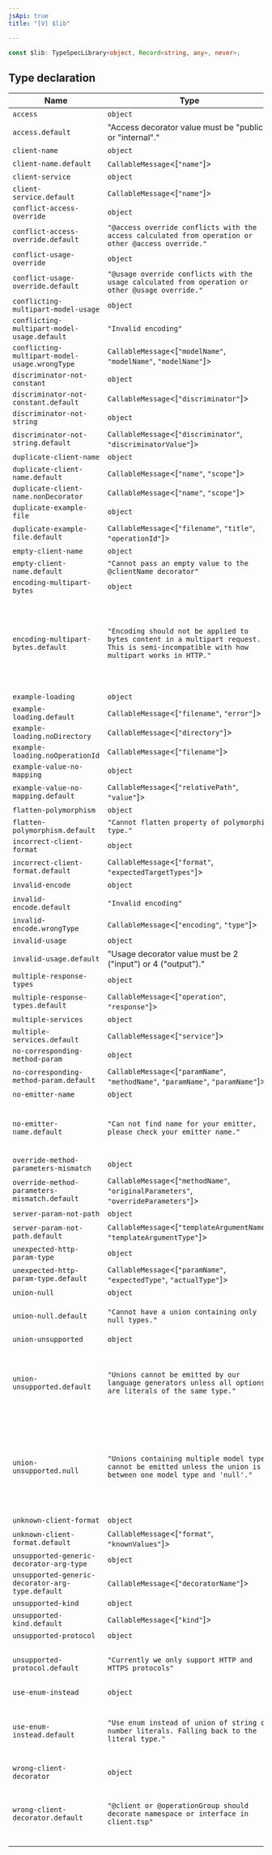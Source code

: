 ```yaml
---
jsApi: true
title: "[V] $lib"

---
```

```ts
const $lib: TypeSpecLibrary<object, Record<string, any>, never>;
```

## Type declaration

| Name | Type | Default value |
| ------ | ------ | ------ |
| `access` | `object` | - |
| `access.default` | "Access decorator value must be \"public\" or \"internal\"." | - |
| `client-name` | `object` | - |
| `client-name.default` | `CallableMessage`<[`"name"`]\> | - |
| `client-service` | `object` | - |
| `client-service.default` | `CallableMessage`<[`"name"`]\> | - |
| `conflict-access-override` | `object` | - |
| `conflict-access-override.default` | `"@access override conflicts with the access calculated from operation or other @access override."` | - |
| `conflict-usage-override` | `object` | - |
| `conflict-usage-override.default` | `"@usage override conflicts with the usage calculated from operation or other @usage override."` | - |
| `conflicting-multipart-model-usage` | `object` | - |
| `conflicting-multipart-model-usage.default` | `"Invalid encoding"` | "Invalid encoding" |
| `conflicting-multipart-model-usage.wrongType` | `CallableMessage`<[`"modelName"`, `"modelName"`, `"modelName"`]\> | - |
| `discriminator-not-constant` | `object` | - |
| `discriminator-not-constant.default` | `CallableMessage`<[`"discriminator"`]\> | - |
| `discriminator-not-string` | `object` | - |
| `discriminator-not-string.default` | `CallableMessage`<[`"discriminator"`, `"discriminatorValue"`]\> | - |
| `duplicate-client-name` | `object` | - |
| `duplicate-client-name.default` | `CallableMessage`<[`"name"`, `"scope"`]\> | - |
| `duplicate-client-name.nonDecorator` | `CallableMessage`<[`"name"`, `"scope"`]\> | - |
| `duplicate-example-file` | `object` | - |
| `duplicate-example-file.default` | `CallableMessage`<[`"filename"`, `"title"`, `"operationId"`]\> | - |
| `empty-client-name` | `object` | - |
| `empty-client-name.default` | `"Cannot pass an empty value to the @clientName decorator"` | - |
| `encoding-multipart-bytes` | `object` | - |
| `encoding-multipart-bytes.default` | `"Encoding should not be applied to bytes content in a multipart request. This is semi-incompatible with how multipart works in HTTP."` | "Encoding should not be applied to bytes content in a multipart request. This is semi-incompatible with how multipart works in HTTP." |
| `example-loading` | `object` | - |
| `example-loading.default` | `CallableMessage`<[`"filename"`, `"error"`]\> | - |
| `example-loading.noDirectory` | `CallableMessage`<[`"directory"`]\> | - |
| `example-loading.noOperationId` | `CallableMessage`<[`"filename"`]\> | - |
| `example-value-no-mapping` | `object` | - |
| `example-value-no-mapping.default` | `CallableMessage`<[`"relativePath"`, `"value"`]\> | - |
| `flatten-polymorphism` | `object` | - |
| `flatten-polymorphism.default` | `"Cannot flatten property of polymorphic type."` | - |
| `incorrect-client-format` | `object` | - |
| `incorrect-client-format.default` | `CallableMessage`<[`"format"`, `"expectedTargetTypes"`]\> | - |
| `invalid-encode` | `object` | - |
| `invalid-encode.default` | `"Invalid encoding"` | "Invalid encoding" |
| `invalid-encode.wrongType` | `CallableMessage`<[`"encoding"`, `"type"`]\> | - |
| `invalid-usage` | `object` | - |
| `invalid-usage.default` | "Usage decorator value must be 2 (\"input\") or 4 (\"output\")." | - |
| `multiple-response-types` | `object` | - |
| `multiple-response-types.default` | `CallableMessage`<[`"operation"`, `"response"`]\> | - |
| `multiple-services` | `object` | - |
| `multiple-services.default` | `CallableMessage`<[`"service"`]\> | - |
| `no-corresponding-method-param` | `object` | - |
| `no-corresponding-method-param.default` | `CallableMessage`<[`"paramName"`, `"methodName"`, `"paramName"`, `"paramName"`]\> | - |
| `no-emitter-name` | `object` | - |
| `no-emitter-name.default` | `"Can not find name for your emitter, please check your emitter name."` | "Can not find name for your emitter, please check your emitter name." |
| `override-method-parameters-mismatch` | `object` | - |
| `override-method-parameters-mismatch.default` | `CallableMessage`<[`"methodName"`, `"originalParameters"`, `"overrideParameters"`]\> | - |
| `server-param-not-path` | `object` | - |
| `server-param-not-path.default` | `CallableMessage`<[`"templateArgumentName"`, `"templateArgumentType"`]\> | - |
| `unexpected-http-param-type` | `object` | - |
| `unexpected-http-param-type.default` | `CallableMessage`<[`"paramName"`, `"expectedType"`, `"actualType"`]\> | - |
| `union-null` | `object` | - |
| `union-null.default` | `"Cannot have a union containing only null types."` | "Cannot have a union containing only null types." |
| `union-unsupported` | `object` | - |
| `union-unsupported.default` | `"Unions cannot be emitted by our language generators unless all options are literals of the same type."` | "Unions cannot be emitted by our language generators unless all options are literals of the same type." |
| `union-unsupported.null` | `"Unions containing multiple model types cannot be emitted unless the union is between one model type and 'null'."` | "Unions containing multiple model types cannot be emitted unless the union is between one model type and 'null'." |
| `unknown-client-format` | `object` | - |
| `unknown-client-format.default` | `CallableMessage`<[`"format"`, `"knownValues"`]\> | - |
| `unsupported-generic-decorator-arg-type` | `object` | - |
| `unsupported-generic-decorator-arg-type.default` | `CallableMessage`<[`"decoratorName"`]\> | - |
| `unsupported-kind` | `object` | - |
| `unsupported-kind.default` | `CallableMessage`<[`"kind"`]\> | - |
| `unsupported-protocol` | `object` | - |
| `unsupported-protocol.default` | `"Currently we only support HTTP and HTTPS protocols"` | "Currently we only support HTTP and HTTPS protocols" |
| `use-enum-instead` | `object` | - |
| `use-enum-instead.default` | `"Use enum instead of union of string or number literals. Falling back to the literal type."` | "Use enum instead of union of string or number literals. Falling back to the literal type." |
| `wrong-client-decorator` | `object` | - |
| `wrong-client-decorator.default` | `"@client or @operationGroup should decorate namespace or interface in client.tsp"` | "@client or @operationGroup should decorate namespace or interface in client.tsp" |
